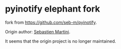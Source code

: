 # pyinotify elephant fork

fork from https://github.com/seb-m/pyinotify.

Origin author: [Sebastien Martini](https://github.com/seb-m).

It seems that the origin project is no longer maintained.
